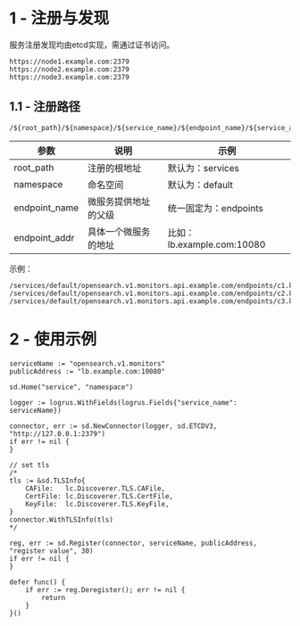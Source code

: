 # 1 - 注册与发现

服务注册发现均由etcd实现，需通过证书访问。

```
https://node1.example.com:2379
https://node2.example.com:2379
https://node3.example.com:2379
```

## 1.1 - 注册路径

```
/${root_path}/${namespace}/${service_name}/${endpoint_name}/${service_addr}
```

 参数 | 说明  | 示例 
---------------|-------|-------------
 root_path     | 注册的根地址         | 默认为：services
 namespace     | 命名空间             | 默认为：default
 endpoint_name | 微服务提供地址的父级 | 统一固定为：endpoints
 endpoint_addr | 具体一个微服务的地址 | 比如：lb.example.com:10080

示例：

```
/services/default/opensearch.v1.monitors.api.example.com/endpoints/c1.k8s.example.com:60060
/services/default/opensearch.v1.monitors.api.example.com/endpoints/c2.k8s.example.com:60060
/services/default/opensearch.v1.monitors.api.example.com/endpoints/c3.k8s.example.com:60060
```

# 2 - 使用示例

```
serviceName := "opensearch.v1.monitors"
publicAddress := "lb.example.com:10080"

sd.Home("service", "namespace")

logger := logrus.WithFields(logrus.Fields{"service_name": serviceName})

connector, err := sd.NewConnector(logger, sd.ETCDV3, "http://127.0.0.1:2379")
if err != nil {
}

// set tls
/*
tls := &sd.TLSInfo{
    CAFile:   lc.Discoverer.TLS.CAFile,
    CertFile: lc.Discoverer.TLS.CertFile,
    KeyFile:  lc.Discoverer.TLS.KeyFile,
}
connector.WithTLSInfo(tls)
*/

reg, err := sd.Register(connector, serviceName, publicAddress, "register value", 30)
if err != nil {
}

defer func() {
    if err := reg.Deregister(); err != nil {
        return
    }
}()
```
